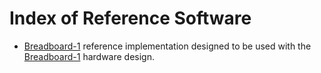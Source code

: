 
# Index of Reference Software

* [Breadboard-1](Breadboard-1/) reference implementation
  designed to be used with the [Breadboard-1](../../hardware/reference/Breadboard-1/)
  hardware design.

